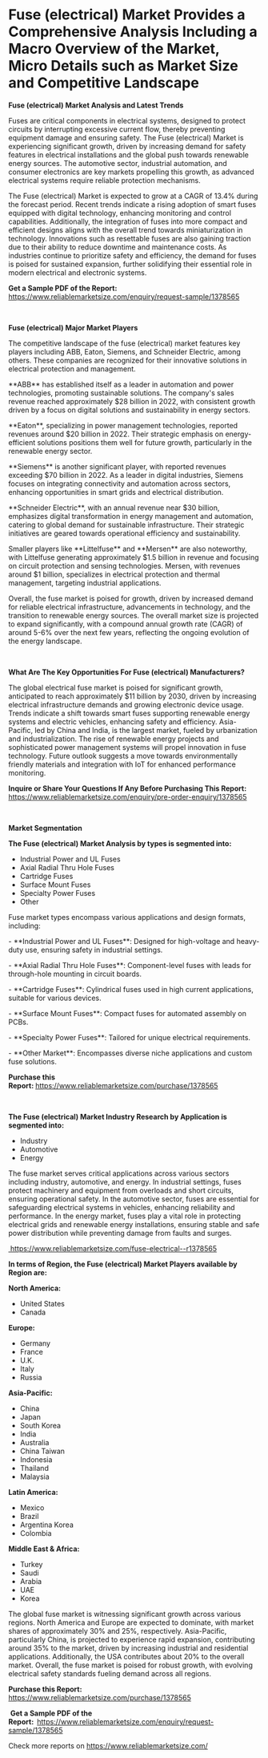 <p><h1>Fuse (electrical) Market Provides a Comprehensive Analysis Including a Macro Overview of the Market, Micro Details such as Market Size and Competitive Landscape</h1></p><p><strong>Fuse (electrical) Market Analysis and Latest Trends</strong></p>
<p><p>Fuses are critical components in electrical systems, designed to protect circuits by interrupting excessive current flow, thereby preventing equipment damage and ensuring safety. The Fuse (electrical) Market is experiencing significant growth, driven by increasing demand for safety features in electrical installations and the global push towards renewable energy sources. The automotive sector, industrial automation, and consumer electronics are key markets propelling this growth, as advanced electrical systems require reliable protection mechanisms.</p><p>The Fuse (electrical) Market is expected to grow at a CAGR of 13.4% during the forecast period. Recent trends indicate a rising adoption of smart fuses equipped with digital technology, enhancing monitoring and control capabilities. Additionally, the integration of fuses into more compact and efficient designs aligns with the overall trend towards miniaturization in technology. Innovations such as resettable fuses are also gaining traction due to their ability to reduce downtime and maintenance costs. As industries continue to prioritize safety and efficiency, the demand for fuses is poised for sustained expansion, further solidifying their essential role in modern electrical and electronic systems.</p></p>
<p><strong>Get a Sample PDF of the Report:&nbsp;</strong> <a href="https://www.reliablemarketsize.com/enquiry/request-sample/1378565?utm_campaign=3527&utm_medium=2&utm_source=Github&utm_content=ia&utm_term=05042025&utm_id=fuse-electrical">https://www.reliablemarketsize.com/enquiry/request-sample/1378565</a></p>
<p>&nbsp;</p>
<p><strong>Fuse (electrical) Major Market Players</strong></p>
<p><p>The competitive landscape of the fuse (electrical) market features key players including ABB, Eaton, Siemens, and Schneider Electric, among others. These companies are recognized for their innovative solutions in electrical protection and management. </p><p>**ABB** has established itself as a leader in automation and power technologies, promoting sustainable solutions. The company's sales revenue reached approximately $28 billion in 2022, with consistent growth driven by a focus on digital solutions and sustainability in energy sectors.</p><p>**Eaton**, specializing in power management technologies, reported revenues around $20 billion in 2022. Their strategic emphasis on energy-efficient solutions positions them well for future growth, particularly in the renewable energy sector.</p><p>**Siemens** is another significant player, with reported revenues exceeding $70 billion in 2022. As a leader in digital industries, Siemens focuses on integrating connectivity and automation across sectors, enhancing opportunities in smart grids and electrical distribution.</p><p>**Schneider Electric**, with an annual revenue near $30 billion, emphasizes digital transformation in energy management and automation, catering to global demand for sustainable infrastructure. Their strategic initiatives are geared towards operational efficiency and sustainability.</p><p>Smaller players like **Littelfuse** and **Mersen** are also noteworthy, with Littelfuse generating approximately $1.5 billion in revenue and focusing on circuit protection and sensing technologies. Mersen, with revenues around $1 billion, specializes in electrical protection and thermal management, targeting industrial applications.</p><p>Overall, the fuse market is poised for growth, driven by increased demand for reliable electrical infrastructure, advancements in technology, and the transition to renewable energy sources. The overall market size is projected to expand significantly, with a compound annual growth rate (CAGR) of around 5-6% over the next few years, reflecting the ongoing evolution of the energy landscape.</p></p>
<p>&nbsp;</p>
<p><strong>What Are The Key Opportunities For Fuse (electrical) Manufacturers?</strong></p>
<p><p>The global electrical fuse market is poised for significant growth, anticipated to reach approximately $11 billion by 2030, driven by increasing electrical infrastructure demands and growing electronic device usage. Trends indicate a shift towards smart fuses supporting renewable energy systems and electric vehicles, enhancing safety and efficiency. Asia-Pacific, led by China and India, is the largest market, fueled by urbanization and industrialization. The rise of renewable energy projects and sophisticated power management systems will propel innovation in fuse technology. Future outlook suggests a move towards environmentally friendly materials and integration with IoT for enhanced performance monitoring.</p></p>
<p><strong>Inquire or Share Your Questions If Any Before Purchasing This Report:</strong> <a href="https://www.reliablemarketsize.com/enquiry/pre-order-enquiry/1378565?utm_campaign=3527&utm_medium=2&utm_source=Github&utm_content=ia&utm_term=05042025&utm_id=fuse-electrical">https://www.reliablemarketsize.com/enquiry/pre-order-enquiry/1378565</a></p>
<p>&nbsp;</p>
<p><strong>Market Segmentation</strong></p>
<p><strong>The Fuse (electrical) Market Analysis by types is segmented into:</strong></p>
<p><ul><li>Industrial Power and UL Fuses</li><li>Axial Radial Thru Hole Fuses</li><li>Cartridge Fuses</li><li>Surface Mount Fuses</li><li>Specialty Power Fuses</li><li>Other</li></ul></p>
<p><p>Fuse market types encompass various applications and design formats, including:</p><p>- **Industrial Power and UL Fuses**: Designed for high-voltage and heavy-duty use, ensuring safety in industrial settings.</p><p>- **Axial Radial Thru Hole Fuses**: Component-level fuses with leads for through-hole mounting in circuit boards.</p><p>- **Cartridge Fuses**: Cylindrical fuses used in high current applications, suitable for various devices.</p><p>- **Surface Mount Fuses**: Compact fuses for automated assembly on PCBs.</p><p>- **Specialty Power Fuses**: Tailored for unique electrical requirements.</p><p>- **Other Market**: Encompasses diverse niche applications and custom fuse solutions.</p></p>
<p><strong>Purchase this Report:&nbsp;</strong><a href="https://www.reliablemarketsize.com/purchase/1378565?utm_campaign=3527&utm_medium=2&utm_source=Github&utm_content=ia&utm_term=05042025&utm_id=fuse-electrical">https://www.reliablemarketsize.com/purchase/1378565</a></p>
<p>&nbsp;</p>
<p><strong>The Fuse (electrical) Market Industry Research by Application is segmented into:</strong></p>
<p><ul><li>Industry</li><li>Automotive</li><li>Energy</li></ul></p>
<p><p>The fuse market serves critical applications across various sectors including industry, automotive, and energy. In industrial settings, fuses protect machinery and equipment from overloads and short circuits, ensuring operational safety. In the automotive sector, fuses are essential for safeguarding electrical systems in vehicles, enhancing reliability and performance. In the energy market, fuses play a vital role in protecting electrical grids and renewable energy installations, ensuring stable and safe power distribution while preventing damage from faults and surges.</p></p>
<p><a href="https://www.reliablemarketsize.com/fuse-electrical--r1378565?utm_campaign=3527&utm_medium=2&utm_source=Github&utm_content=ia&utm_term=05042025&utm_id=fuse-electrical">&nbsp;https://www.reliablemarketsize.com/fuse-electrical--r1378565</a></p>
<p><strong>In terms of Region, the Fuse (electrical) Market Players available by Region are:</strong></p>
<p>
    <p> <strong> North America: </strong>
        <ul>
            <li>United States</li>
            <li>Canada</li>
        </ul>
        </p> 
    <p> <strong> Europe: </strong>
        <ul>
            <li>Germany</li>
            <li>France</li>
            <li>U.K.</li>
            <li>Italy</li>
            <li>Russia</li>
        </ul>
        </p> 
    <p> <strong> Asia-Pacific: </strong>
        <ul>
            <li>China</li>
            <li>Japan</li>
            <li>South Korea</li>
            <li>India</li>
            <li>Australia</li>
            <li>China Taiwan</li>
            <li>Indonesia</li>
            <li>Thailand</li>
            <li>Malaysia</li>
        </ul>
        </p> 
    <p> <strong> Latin America: </strong>
        <ul>
            <li>Mexico</li>
            <li>Brazil</li>
            <li>Argentina Korea</li>
            <li>Colombia</li>
        </ul>
        </p> 
    <p> <strong> Middle East & Africa: </strong>
        <ul>
            <li>Turkey</li>
            <li>Saudi</li>
            <li>Arabia</li>
            <li>UAE</li>
            <li>Korea</li>
        </ul>
    </p>
    </p>
<p><p>The global fuse market is witnessing significant growth across various regions. North America and Europe are expected to dominate, with market shares of approximately 30% and 25%, respectively. Asia-Pacific, particularly China, is projected to experience rapid expansion, contributing around 35% to the market, driven by increasing industrial and residential applications. Additionally, the USA contributes about 20% to the overall market. Overall, the fuse market is poised for robust growth, with evolving electrical safety standards fueling demand across all regions.</p></p>
<p><strong>Purchase this Report: </strong><a href="https://www.reliablemarketsize.com/purchase/1378565?utm_campaign=3527&utm_medium=2&utm_source=Github&utm_content=ia&utm_term=05042025&utm_id=fuse-electrical">https://www.reliablemarketsize.com/purchase/1378565</a></p>
<p>&nbsp;<strong>Get a Sample PDF of the Report:&nbsp;&nbsp;</strong><a href="https://www.reliablemarketsize.com/enquiry/request-sample/1378565?utm_campaign=3527&utm_medium=2&utm_source=Github&utm_content=ia&utm_term=05042025&utm_id=fuse-electrical">https://www.reliablemarketsize.com/enquiry/request-sample/1378565</a></p>
<p><strong></strong></p>
<p>Check more reports on <a href="https://www.reliablemarketsize.com/?utm_campaign=3527&utm_medium=2&utm_source=Github&utm_content=ia&utm_term=05042025&utm_id=fuse-electrical">https://www.reliablemarketsize.com/</a></p>
